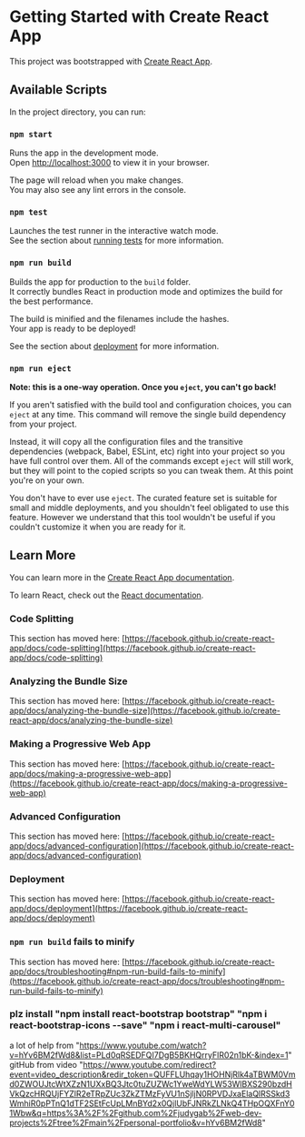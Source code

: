 # Getting Started with Create React App

This project was bootstrapped with [Create React App](https://github.com/facebook/create-react-app).

## Available Scripts

In the project directory, you can run:

### `npm start`

Runs the app in the development mode.\
Open [http://localhost:3000](http://localhost:3000) to view it in your browser.

The page will reload when you make changes.\
You may also see any lint errors in the console.

### `npm test`

Launches the test runner in the interactive watch mode.\
See the section about [running tests](https://facebook.github.io/create-react-app/docs/running-tests) for more information.

### `npm run build`

Builds the app for production to the `build` folder.\
It correctly bundles React in production mode and optimizes the build for the best performance.

The build is minified and the filenames include the hashes.\
Your app is ready to be deployed!

See the section about [deployment](https://facebook.github.io/create-react-app/docs/deployment) for more information.

### `npm run eject`

**Note: this is a one-way operation. Once you `eject`, you can't go back!**

If you aren't satisfied with the build tool and configuration choices, you can `eject` at any time. This command will remove the single build dependency from your project.

Instead, it will copy all the configuration files and the transitive dependencies (webpack, Babel, ESLint, etc) right into your project so you have full control over them. All of the commands except `eject` will still work, but they will point to the copied scripts so you can tweak them. At this point you're on your own.

You don't have to ever use `eject`. The curated feature set is suitable for small and middle deployments, and you shouldn't feel obligated to use this feature. However we understand that this tool wouldn't be useful if you couldn't customize it when you are ready for it.

## Learn More

You can learn more in the [Create React App documentation](https://facebook.github.io/create-react-app/docs/getting-started).

To learn React, check out the [React documentation](https://reactjs.org/).

### Code Splitting

This section has moved here: [https://facebook.github.io/create-react-app/docs/code-splitting](https://facebook.github.io/create-react-app/docs/code-splitting)

### Analyzing the Bundle Size

This section has moved here: [https://facebook.github.io/create-react-app/docs/analyzing-the-bundle-size](https://facebook.github.io/create-react-app/docs/analyzing-the-bundle-size)

### Making a Progressive Web App

This section has moved here: [https://facebook.github.io/create-react-app/docs/making-a-progressive-web-app](https://facebook.github.io/create-react-app/docs/making-a-progressive-web-app)

### Advanced Configuration

This section has moved here: [https://facebook.github.io/create-react-app/docs/advanced-configuration](https://facebook.github.io/create-react-app/docs/advanced-configuration)

### Deployment

This section has moved here: [https://facebook.github.io/create-react-app/docs/deployment](https://facebook.github.io/create-react-app/docs/deployment)

### `npm run build` fails to minify

This section has moved here: [https://facebook.github.io/create-react-app/docs/troubleshooting#npm-run-build-fails-to-minify](https://facebook.github.io/create-react-app/docs/troubleshooting#npm-run-build-fails-to-minify)


### plz install "npm install react-bootstrap bootstrap"  "npm i react-bootstrap-icons --save"   "npm i react-multi-carousel"

a lot of help from "https://www.youtube.com/watch?v=hYv6BM2fWd8&list=PLd0qRSEDFQI7DgB5BKHQrryFlR02n1bK-&index=1"
gitHub from video "https://www.youtube.com/redirect?event=video_description&redir_token=QUFFLUhqay1HOHNjRlk4aTBWM0Vmd0ZWOUJtcWtXZzN1UXxBQ3Jtc0tuZUZWc1YweWdYLW53WlBXS290bzdHVkQzcHRQUjFYZlR2eTRpZUc3ZkZTMzFyVU1nSjljN0RPVDJxaElaQlRSSkd3WmhiR0pPTnQ1dTF2SEtFcUpLMnBYd2x0QjlUbFJNRkZLNkQ4THpOQXFnY01Wbw&q=https%3A%2F%2Fgithub.com%2Fjudygab%2Fweb-dev-projects%2Ftree%2Fmain%2Fpersonal-portfolio&v=hYv6BM2fWd8"